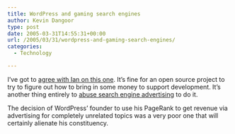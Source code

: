 ```yaml
---
title: WordPress and gaming search engines
author: Kevin Dangoor
type: post
date: 2005-03-31T14:55:31+00:00
url: /2005/03/31/wordpress-and-gaming-search-engines/
categories:
  - Technology

---
```

I&#8217;ve got to [agree with Ian on this one][1]. It&#8217;s fine for an open source project to try to figure out how to bring in some money to support development. It&#8217;s another thing entirely to [abuse search engine advertising][2] to do it.

The decision of WordPress&#8217; founder to use his PageRank to get revenue via advertising for completely unrelated topics was a very poor one that will certainly alienate his constituency.

 [1]: http://www.userscape.com/blog/2005/03/31/wordpress-those-lying-cheating-rotten-bastards/ "Ian Landsmanâ€™s Weblog » Blog Archive » WordPress, Those Lying, Cheating, Rotten, Bastards"
 [2]: http://www.waxy.org/archive/2005/03/30/wordpres.shtml